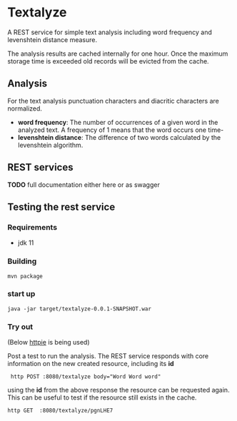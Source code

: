 # Textalyze

A REST service for simple text analysis including word frequency and levenshtein distance measure. 

The analysis results are cached internally for one hour. Once the maximum storage time is exceeded old records will be evicted from the cache. 

## Analysis

For the text analysis punctuation characters and diacritic characters are normalized. 

* **word frequency**: The number of occurrences of a given word in the analyzed text. A frequency of 1 means that the word occurs one time-
* **levenshtein distance**: The difference of two words calculated by the levenshtein algorithm.

## REST services

**TODO** full documentation either here or as swagger

## Testing the rest service 

### Requirements

* jdk 11

### Building 

~~~
mvn package
~~~

### start up

~~~
java -jar target/textalyze-0.0.1-SNAPSHOT.war
~~~

### Try out

(Below [httpie](https://httpie.io/) is being used)

Post a test to run the analysis. The REST service responds with core information on the new created resource, including its **id**

~~~
 http POST :8080/textalyze body="Word Word word"  
~~~

using the **id** from the above response the resource can be requested again. 
This can be useful to test if the resource still exists in the cache. 

~~~
http GET  :8080/textalyze/pgnLHE7  
~~~


